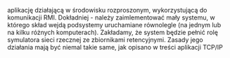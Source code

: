aplikację działającą w środowisku rozproszonym, wykorzystującą do komunikacji RMI. Dokładniej - należy zaimlementować mały systemu, w którego skład wejdą podsystemy uruchamiane równolegle (na jednym lub na kilku różnych komputerach).
Zakładamy, że system będzie pełnić rolę symulatora sieci rzecznej ze zbiornikami retencyjnymi. Zasady jego działania mają być niemal takie same, jak opisano w treści aplikacji TCP/IP
